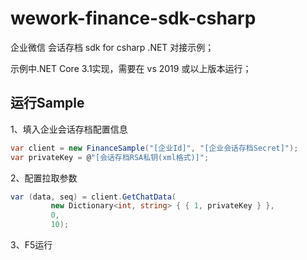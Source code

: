 # wework-finance-sdk-csharp
企业微信 会话存档 sdk for csharp .NET 对接示例；

示例中.NET Core 3.1实现，需要在 vs 2019 或以上版本运行；



## 运行Sample

1、填入企业会话存档配置信息

```c#
var client = new FinanceSample("[企业Id]", "[企业会话存档Secret]");
var privateKey = @"[会话存档RSA私钥(xml格式)]";
```

2、配置拉取参数

```C#
var (data, seq) = client.GetChatData(
         new Dictionary<int, string> { { 1, privateKey } },
         0,
         10);
```

3、F5运行

